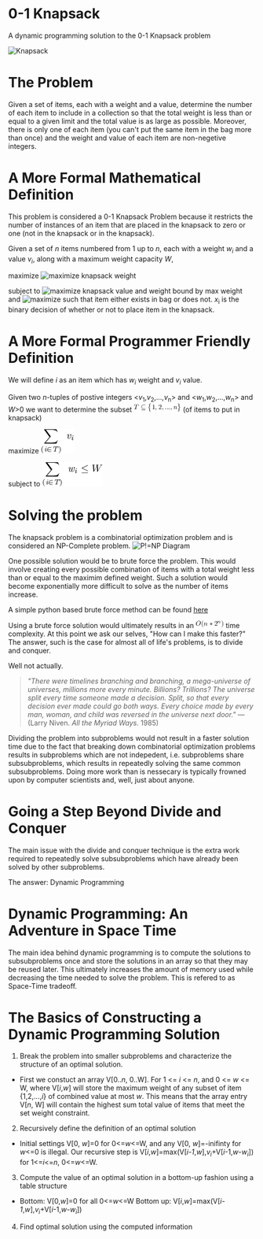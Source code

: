 # 0-1 Knapsack
A dynamic programming solution to the 0-1 Knapsack problem

![Knapsack](https://upload.wikimedia.org/wikipedia/commons/e/ec/19th_century_knowledge_hiking_and_camping_sheepskin_knapsack_sleeping_bag_rolled_up.jpg)

# The Problem
Given a set of items, each with a weight and a value, determine the number of each item to include in a collection so that the total weight is less than or equal to a given limit and the total value is as large as possible.  Moreover, there is only one of each item (you can't put the same item in the bag more than once) and the weight and value of each item are non-negetive integers.

# A More Formal Mathematical Definition
This problem is considered a 0-1 Knapsack Problem because it restricts the number of instances of an item that are placed in the knapsack to zero or one (not in the knapsack or in the knapsack).

Given a set of <i>n</i> items numbered from 1 up to <i>n</i>, each with a weight <i>w<sub>i</sub></i> and a value <i>v<sub>i</sub></i>, along with a maximum weight capacity <i>W</i>, 

maximize ![maximize knapsack weight](https://wikimedia.org/api/rest_v1/media/math/render/svg/85620037d368d2136fb3361702df6a489416931b)

subject to ![maximize knapsack value and weight bound by max weight](https://wikimedia.org/api/rest_v1/media/math/render/svg/dd6e7c9bca4397980976ea6d19237500ce3b8176) and ![maximize such that item either exists in bag or does not](https://wikimedia.org/api/rest_v1/media/math/render/svg/07dda71da2a630762c7b21b51ea54f86f422f951).
<i>x</i><sub>i</sub> is the binary decision of whether or not to place item in the knapsack. 

# A More Formal Programmer Friendly Definition
We will define <i>i</i> as an item which has
<i>w<sub>i</sub></i> weight and <i>v<sub>i</sub></i> value.

Given two <i>n</i>-tuples of postive integers <<i>v</i><sub>1</sub>,<i>v</i><sub>2</sub>,...,<i>v</i><sub>n</sub>> and <<i>w</i><sub>1</sub>,<i>w</i><sub>2</sub>,...,<i>w</i><sub>n</sub>> and <i>W</i>>0 we want to determine the subset ![subset intersection](https://raw.githubusercontent.com/AndrewGEvans95/Knapsack/master/resources/T%20exists%20in%20set.png) (of items to put in knapsack) 

maximize ![maximizes such that the value is highest](https://raw.githubusercontent.com/AndrewGEvans95/Knapsack/master/resources/Sum%20of%20values%20in%20set.png) 

subject to ![maximizes the weight in terms of defined limit](https://raw.githubusercontent.com/AndrewGEvans95/Knapsack/master/resources/Sum%20of%20weight%20in%20set.png)

# Solving the problem
The knapsack problem is a combinatorial optimization problem and is considered an NP-Complete problem.
![P!=NP Diagram](https://upload.wikimedia.org/wikipedia/commons/thumb/a/a0/P_np_np-complete_np-hard.svg/300px-P_np_np-complete_np-hard.svg.png)

One possible solution would be to brute force the problem.  This would involve creating every possible combination of items with a total weight less than or equal to the maximim defined weight.  Such a solution would become exponentially more difficult to solve as the number of items increase.


A simple python based brute force method can be found [here](https://github.com/AndrewGEvans95/Knapsack/blob/master/solutions/BruteForce.py "0-1 Knapsack brute force solution")

Using a brute force solution would ultimately results in an ![Big O Complexity](https://raw.githubusercontent.com/AndrewGEvans95/Knapsack/master/resources/Time%20Complexity%20of%20Brute%20Force.png) time complexity.
At this point we ask our selves, "How can I make this faster?"
The answer, such is the case for almost all of life's problems, is to divide and conquer.  

Well not actually.

><i>"There were timelines branching and branching, a mega-universe of universes, millions more every minute. Billions? Trillions? The universe split every time someone made a decision. Split, so that every decision ever made could go both ways. Every choice made by every man, woman, and child was reversed in the universe next door."</i> ― (Larry Niven. <i>All the Myriad Ways.</i> 1985)

Dividing the problem into subproblems would not result in a faster solution time due to the fact that breaking down combinatorial optimization problems results in subproblems which are not indepedent, i.e. subproblems share subsubproblems, which results in repeatedly solving the same common subsubproblems.  Doing more work than is nessecary is typically frowned upon by computer scientists and, well, just about anyone.

# Going a Step Beyond Divide and Conquer
The main issue with the divide and conquer technique is the extra work required to repeatedly solve subsubproblems which have already been solved by other subproblems.

The answer: Dynamic Programming

# Dynamic Programming: An Adventure in Space Time
The main idea behind dynamic programming is to compute the solutions to subsubproblems once and store the solutions in an array so that they may be reused later.
This ultimately increases the amount of memory used while decreasing the time needed to solve the problem.  This is refered to as Space-Time tradeoff.

# The Basics of Constructing a Dynamic Programming Solution
1. Break the problem into smaller subproblems and characterize the structure of an optimal solution.
  * First we constuct an array V[0..<i>n</i>, 0..W].  For 1 <= <i>i</i> <= <i>n</i>, and 0 <= <i>w</i> <= W, where V[<i>i</i>,<i>w</i>] will store the maximum weight of any subset of item {1,2,...,<i>i</i>} of combined value at most <i>w</i>.  This means that the array entry V[<i>n</i>, W] will contain the highest sum total value of items that meet the set weight constraint.
2. Recursively define the definition of an optimal solution
  * Initial settings V[0, <i>w</i>]=0 for 0<=<i>w</i><=W, and any V[0, <i>w</i>]=-inifinty for <i>w</i><=0 is illegal.  Our recursive step is V[<i>i</i>,<i>w</i>]=max(V[<i>i-1</i>,<i>w</i>],<i>v<sub>i</sub></i>+V[<i>i</i>-1,<i>w</i>-<i>w<sub>i</sub></i>]) for 1<=<i>i</i><=<i>n</i>, 0<=<i>w</i><=W.
3. Compute the value of an optimal solution in a bottom-up fashion using a table structure
  * Bottom: V[0,<i>w</i>]=0 for all 0<=<i>w</i><=W Bottom up: V[<i>i</i>,<i>w</i>]=max(V[<i>i-1</i>,<i>w</i>],<i>v<sub>i</sub></i>+V[<i>i</i>-1,<i>w</i>-<i>w<sub>i</sub></i>])
4. Find optimal solution using the computed information
